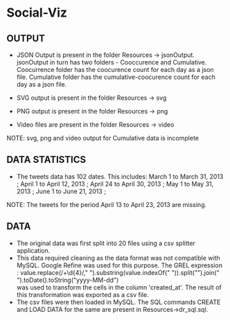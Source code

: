Social-Viz
==========

OUTPUT
------

- JSON Output is present in the folder Resources -> jsonOutput.
  jsonOutput in turn has two folders - Cooccurence and Cumulative.
  Coocurrence folder has the coocurence count for each day as a json file. 
  Cumulative folder has the cumulative-coocurence count for each day as a json file.

- SVG output is present in the folder Resources -> svg

- PNG output is present in the folder Resources -> png

- Video files are present in the folder Resources -> video

NOTE: svg, png and video output for Cumulative data is incomplete 
  
DATA STATISTICS
---------------

- The tweets data has 102 dates. 
  This includes: March 1 to March 31, 2013 ;
                 April 1 to April 12, 2013 ;
                 April 24 to April 30, 2013 ;
                 May 1 to May 31, 2013 ;
                 June 1 to June 21, 2013 ;

NOTE: The tweets for the period April 13 to April 23, 2013 are missing.

DATA
----

- The original data was first split into 20 files using a csv splitter application.
- This data required cleaning as the data format was not compatible with MySQL. 
  Google Refine was used for this purpose. 
  The GREL expression :
  value.replace(/+\d{4}/," ").substring(value.indexOf(" ")).split("").join(" ").toDate().toString("yyyy-MM-dd")  
  was used to transform the cells in the column 'created_at'. 
  The result of this transformation was exported as a csv file. 
- The csv files were then loaded in MySQL.
  The SQL commands CREATE and LOAD DATA for the same are present in Resources->dr_sql.sql.
